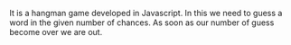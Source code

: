 It is a hangman game developed in Javascript.
In this we need to guess a word in the given number of chances. As soon as our number of guess become over we are out.
